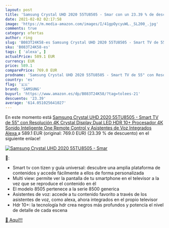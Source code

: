 ```yaml
---
layout: post
title: 'Samsung Crystal UHD 2020 55TU8505 - Smar con un 23.39 % de descuento'
date: 2021-02-02 02:17:58
image: 'https://m.media-amazon.com/images/I/41gpOycyuWL._SL200_.jpg'
comments: true
category: ofertas
author: ring
slug: 'B083T24K58-es Samsung Crystal UHD 2020 55TU8505 - Smart TV de 55" con...'
sku: 'B083T24K58-es'
tags: [ 'alexa', ]
actualPrice: 589.1 EUR
currency: EUR
price: 589.1
comparePrice: 769.0 EUR
prodname: 'Samsung Crystal UHD 2020 55TU8505 - Smart TV de 55" con Resolución 4K  Crystal Display  Dual LED  HDR 10+  Procesador 4K  Sonido Inteligente  One Remote Control y Asistentes de Voz Integrados  Alexa '
country: 'es'
flag: '🇪🇸'
brand: 'SAMSUNG'
buyurl: 'https://www.amazon.es/dp/B083T24K58/?tag=tolees-21'
descuento: '23.39'
average: '614.051025641027'
---
```


En este momento está [Samsung Crystal UHD 2020 55TU8505 - Smart TV de 55" con Resolución 4K  Crystal Display  Dual LED  HDR 10+  Procesador 4K  Sonido Inteligente  One Remote Control y Asistentes de Voz Integrados  Alexa ](https://www.amazon.es/dp/B083T24K58/?tag=tolees-21) a 589.1 EUR (original: 769.0 EUR) (23.39 %  de descuento) en el siguiente enlace!

[![Samsung Crystal UHD 2020 55TU8505 - Smar](https://m.media-amazon.com/images/I/41gpOycyuWL._SL200_.jpg)](https://www.amazon.es/dp/B083T24K58/?tag=tolees-21)

🔎:

- Smart tv con tizen y guía universal: descubre una amplia plataforma de contenidos y accede fácilmente a ellos de forma personalizada
- Multi view: permite ver la pantalla de tu smartphone en el televisor a la vez que se reproduce el contenido en él
- El modelo 8505 pertenece a la serie 8500 generica
- Asistentes de voz: accede a tu contenido favorito a través de los asistentes de voz, como alexa, ahora integrados en el propio televisor
- Hdr 10+: la tecnología hdr crea negros más profundos y potencía el nivel de detalle de cada escena

[🛒 Aquí!!!](https://www.amazon.es/dp/B083T24K58/?tag=tolees-21)
